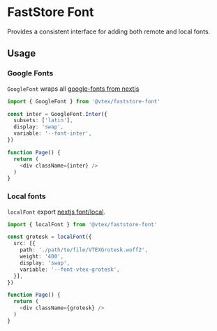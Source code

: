 # FastStore Font

Provides a consistent interface for adding both remote and local fonts.

## Usage

### Google Fonts

`GoogleFont` wraps all [google-fonts from nextjs](https://nextjs.org/docs/app/getting-started/fonts#google-fonts)

```ts
import { GoogleFont } from '@vtex/faststore-font'

const inter = GoogleFont.Inter({
  subsets: ['latin'],
  display: 'swap',
  variable: '--font-inter',
})

function Page() {
  return (
    <div className={inter} />
  )
}
```

### Local fonts

`localFont` export [nextjs font/local](https://nextjs.org/docs/app/getting-started/fonts#local-fonts).

```ts
import { localFont } from '@vtex/faststore-font'

const grotesk = localFont({
  src: [{
    path: './path/to/file/VTEXGrotesk.woff2',
    weight: '400',
    display: 'swap',
    variable: '--font-vtex-grotesk',
  }],
})

function Page() {
  return (
    <div className={grotesk} />
  )
}
```
